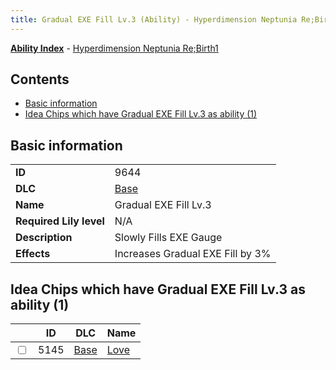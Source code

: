 ```yaml
---
title: Gradual EXE Fill Lv.3 (Ability) - Hyperdimension Neptunia Re;Birth1
---
```


[**Ability Index**](/neptunia/rb1/ability/index.html) - [Hyperdimension Neptunia Re;Birth1](/neptunia/rb1)

## Contents

- [Basic information](#basic-information)
- [Idea Chips which have Gradual EXE Fill Lv.3 as ability (1)](#idea-chips-which-have-gradual-exe-fill-lv3-as-ability-1)

## Basic information

|   |   |
| -- | -- |
| **ID** | 9644 |
| **DLC** | [Base](/neptunia/rb1/dlc/1-base.html) |
| **Name** | Gradual EXE Fill Lv.3 |
| **Required Lily level** | N/A |
| **Description** | Slowly Fills EXE Gauge |
| **Effects** | Increases Gradual EXE Fill by 3% |


## Idea Chips which have Gradual EXE Fill Lv.3 as ability (1)

|    | ID | DLC | Name |
| -- | -- | --- | ---- |
| <input type="checkbox" id="rb1-item-1-5145" class="trackbox" /> | 5145 | [Base](/neptunia/rb1/dlc/1-base.html) | [Love](/neptunia/rb1/item/1-5145-love.html) |
